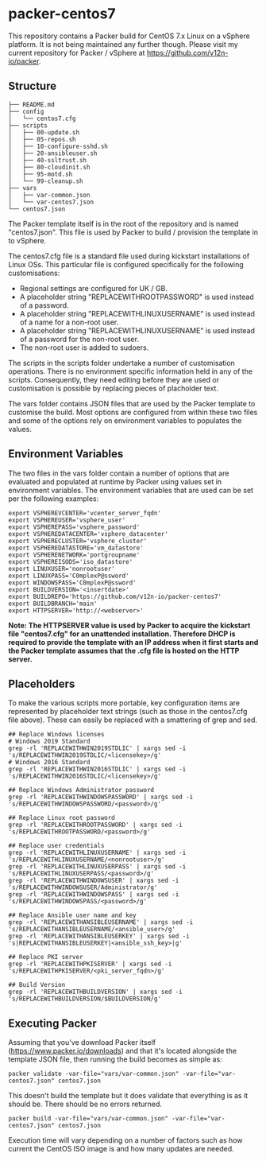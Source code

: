 # packer-centos7
This repository contains a Packer build for CentOS 7.x Linux on a vSphere platform. It is not being maintained any further though. Please visit my current repository for Packer / vSphere at https://github.com/v12n-io/packer.
## Structure

```
├── README.md
├── config
│   └── centos7.cfg
├── scripts
│   ├── 00-update.sh
│   ├── 05-repos.sh
│   ├── 10-configure-sshd.sh
│   ├── 20-ansibleuser.sh
│   ├── 40-ssltrust.sh
│   ├── 80-cloudinit.sh
│   ├── 95-motd.sh
│   └── 99-cleanup.sh
├── vars
│   ├── var-common.json
│   └── var-centos7.json
└── centos7.json
```

The Packer template itself is in the root of the repository and is named "centos7.json". This file is used by Packer to build / provision the template in to vSphere.

The centos7.cfg file is a standard file used during kickstart installations of Linux OSs. This particular file is configured specifically for the following customisations:
* Regional settings are configured for UK / GB.
* A placeholder string "REPLACEWITHROOTPASSWORD" is used instead of a password.
* A placeholder string "REPLACEWITHLINUXUSERNAME" is used instead of a name for a non-root user.
* A placeholder string "REPLACEWITHLINUXUSERNAME" is used instead of a password for the non-root user.
* The non-root user is added to sudoers.

The scripts in the scripts folder undertake a number of customisation operations. There is no environment specific information held in any of the scripts. Consequently, they need editing before they are used or customisation is possible by replacing pieces of placholder text.

The vars folder contains JSON files that are used by the Packer template to customise the build. Most options are configured from within these two files and some of the options rely on environment variables to populates the values.

## Environment Variables
The two files in the vars folder contain a number of options that are evaluated and populated at runtime by Packer using values set in environment variables. The environment variables that are used can be set per the following examples:

```
export VSPHEREVCENTER='vcenter_server_fqdn'
export VSPHEREUSER='vsphere_user'
export VSPHEREPASS='vsphere_password'
export VSPHEREDATACENTER='vsphere_datacenter'
export VSPHERECLUSTER='vsphere_cluster'
export VSPHEREDATASTORE='vm_datastore'
export VSPHERENETWORK='portgroupname'
export VSPHEREISODS='iso_datastore'
export LINUXUSER='nonrootuser'
export LINUXPASS='C0mplexP@ssword'
export WINDOWSPASS='C0mplexP@ssword'
export BUILDVERSION='<insertdate>'
export BUILDREPO='https://github.com/v12n-io/packer-centos7'
export BUILDBRANCH='main'
export HTTPSERVER='http://<webserver>'
```

**Note: The HTTPSERVER value is used by Packer to acquire the kickstart file "centos7.cfg" for an unattended installation. Therefore DHCP is required to provide the template with an IP address when it first starts and the Packer template assumes that the .cfg file is hosted on the HTTP server.**

## Placeholders
To make the various scripts more portable, key configuration items are represented by placeholder text strings (such as those in the centos7.cfg file above). These can easily be replaced with a smattering of grep and sed.

```
## Replace Windows licenses
# Windows 2019 Standard
grep -rl 'REPLACEWITHWIN2019STDLIC' | xargs sed -i 's/REPLACEWITHWIN2019STDLIC/<licensekey>/g'
# Windows 2016 Standard
grep -rl 'REPLACEWITHWIN2016STDLIC' | xargs sed -i 's/REPLACEWITHWIN2016STDLIC/<licensekey>/g'

## Replace Windows Administrator password
grep -rl 'REPLACEWITHWINDOWSPASSWORD' | xargs sed -i 's/REPLACEWITHWINDOWSPASSWORD/<password>/g'

## Replace Linux root password
grep -rl 'REPLACEWITHROOTPASSWORD' | xargs sed -i 's/REPLACEWITHROOTPASSWORD/<password>/g'

## Replace user credentials
grep -rl 'REPLACEWITHLINUXUSERNAME' | xargs sed -i 's/REPLACEWITHLINUXUSERNAME/<nonrootuser>/g'
grep -rl 'REPLACEWITHLINUXUSERPASS' | xargs sed -i 's/REPLACEWITHLINUXUSERPASS/<password>/g'
grep -rl 'REPLACEWITHWINDOWSUSER' | xargs sed -i 's/REPLACEWITHWINDOWSUSER/Administrator/g'
grep -rl 'REPLACEWITHWINDOWSPASS' | xargs sed -i 's/REPLACEWITHWINDOWSPASS/<password>/g'

## Replace Ansible user name and key
grep -rl 'REPLACEWITHANSIBLEUSERNAME' | xargs sed -i 's/REPLACEWITHANSIBLEUSERNAME/<ansible_user>/g'
grep -rl 'REPLACEWITHANSIBLEUSERKEY' | xargs sed -i 's|REPLACEWITHANSIBLEUSERKEY|<ansible_ssh_key>|g'

## Replace PKI server
grep -rl 'REPLACEWITHPKISERVER' | xargs sed -i 's/REPLACEWITHPKISERVER/<pki_server_fqdn>/g'

## Build Version
grep -rl 'REPLACEWITHBUILDVERSION' | xargs sed -i 's/REPLACEWITHBUILDVERSION/$BUILDVERSION/g'
```

## Executing Packer
Assuming that you've download Packer itself (https://www.packer.io/downloads) and that it's located alongside the template JSON file, then running the build becomes as simple as:

```
packer validate -var-file="vars/var-common.json" -var-file="var-centos7.json" centos7.json
```

This doesn't build the template but it does validate that everything is as it should be. There should be no errors returned.

```
packer build -var-file="vars/var-common.json" -var-file="var-centos7.json" centos7.json
```

Execution time will vary depending on a number of factors such as how current the CentOS ISO image is and how many updates are needed.
